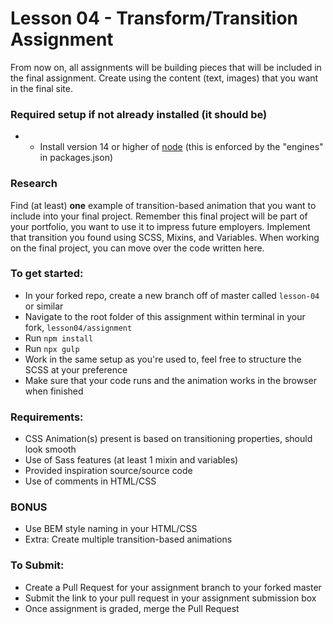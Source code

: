 # Lesson 04 - Transform/Transition Assignment

From now on, all assignments will be building pieces that will be included in the final assignment. Create using the content (text, images) that you want in the final site.

### Required setup if not already installed (it should be)
- - Install version 14 or higher of [node](https://nodejs.org/en/) (this is enforced by the "engines" in packages.json)

### Research
Find (at least) __one__ example of transition-based animation that you want to include into your final project.  Remember this final project will be part of your portfolio, you want to use it to impress future employers. Implement that transition you found using SCSS, Mixins, and Variables. When working on the final project, you can move over the code written here.

### To get started:
-	In your forked repo, create a new branch off of master called `lesson-04` or similar
-   Navigate to the root folder of this assignment within terminal in your fork, `lesson04/assignment`
-   Run `npm install`
-   Run `npx gulp`
- 	Work in the same setup as you're used to, feel free to structure the SCSS at your preference
- 	Make sure that your code runs and the animation works in the browser when finished

### Requirements:
- CSS Animation(s) present is based on transitioning properties, should look smooth
- Use of Sass features (at least 1 mixin and variables)
- Provided inspiration source/source code
- Use of comments in HTML/CSS

### BONUS
- Use BEM style naming in your HTML/CSS
- Extra: Create multiple transition-based animations

### To Submit:
- Create a Pull Request for your assignment branch to your forked master
- Submit the link to your pull request in your assignment submission box
- Once assignment is graded, merge the Pull Request
